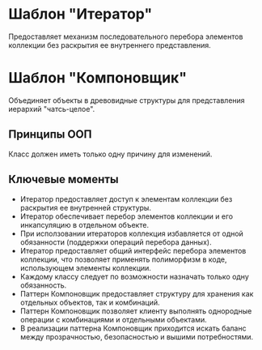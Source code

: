 # Шаблон "Итератор"

Предоставляет механизм последовательного перебора элементов коллекции без раскрытия ее внутреннего представления.

# Шаблон "Компоновщик"

Объединяет объекты в древовидные структуры для представления иерархий "чатсь-целое".

## Принципы ООП

Класс должен иметь только одну причину для изменений.

## Ключевые моменты

* Итератор предоставляет доступ к элементам коллекции без раскрытия ее внутренней структуры.
* Итератор обеспечивает перебор элементов коллекции и его инкапсуляцию в отдельном объекте.
* При исползовании итераторов коллекция избавляется от одной обязанности (поддержки операций перебора данных).
* Итератор предоставляет общий интерфейс перебора элементов коллекции, что позволяет применять полиморфизм в коде, использующем элементы коллекции.
* Каждому классу следует по возможности назначать только одну обязанность.
* Паттерн Компоновщик предоставляет структуру для хранения как отдельных объектов, так и комбинаций.
* Паттерн Компоновщик позволяет клиенту выполнять однородные операции с комбинациями и отдельными объектами.
* В реализации паттерна Компоновщик приходится искать баланс между прозрачностью, безопасностью и вышими потребностями.

